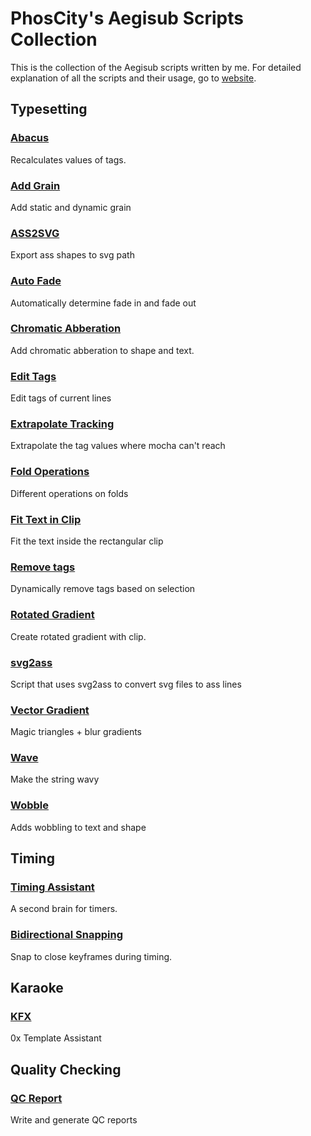 # PhosCity's Aegisub Scripts Collection

This is the collection of the Aegisub scripts written by me. For detailed explanation of all the scripts and their usage, go to [website](https://phoscity.github.io/Aegisub-Scripts/).

## Typesetting

### [Abacus](https://phoscity.github.io/Aegisub-Scripts/Abacus/)

Recalculates values of tags.

### [Add Grain](https://phoscity.github.io/Aegisub-Scripts/Add%20Grain/)

Add static and dynamic grain

### [ASS2SVG](https://phoscity.github.io/Aegisub-Scripts/ASS2SVG/)

Export ass shapes to svg path

### [Auto Fade](https://phoscity.github.io/Aegisub-Scripts/Auto%20Fade/)

Automatically determine fade in and fade out

### [Chromatic Abberation](https://phoscity.github.io/Aegisub-Scripts/Chromatic%20Abberation/)

Add chromatic abberation to shape and text.

### [Edit Tags](https://phoscity.github.io/Aegisub-Scripts/Edit%20Tags/)

Edit tags of current lines

### [Extrapolate Tracking](https://phoscity.github.io/Aegisub-Scripts/Extrapolate%20Tracking/)

Extrapolate the tag values where mocha can't reach

### [Fold Operations](https://phoscity.github.io/Aegisub-Scripts/Fold%20Operations/)

Different operations on folds

### [Fit Text in Clip](https://phoscity.github.io/Aegisub-Scripts/Fit%20Text%20in%20Clip/)

Fit the text inside the rectangular clip

### [Remove tags](https://phoscity.github.io/Aegisub-Scripts/Remove%20Tags/)

Dynamically remove tags based on selection

### [Rotated Gradient](https://phoscity.github.io/Aegisub-Scripts/Rotated%20Gradient/)

Create rotated gradient with clip.

### [svg2ass](https://phoscity.github.io/Aegisub-Scripts/svg2ass/)

Script that uses svg2ass to convert svg files to ass lines

### [Vector Gradient](https://phoscity.github.io/Aegisub-Scripts/Vector%20Gradient/)

Magic triangles + blur gradients

### [Wave](https://phoscity.github.io/Aegisub-Scripts/Wave/)

Make the string wavy

### [Wobble](https://phoscity.github.io/Aegisub-Scripts/Wobble/)

Adds wobbling to text and shape

## Timing

### [Timing Assistant](https://phoscity.github.io/Aegisub-Scripts/Timing%20Assistant/)

A second brain for timers.

### [Bidirectional Snapping](https://phoscity.github.io/Aegisub-Scripts/Bidirectional%20Snapping/)

Snap to close keyframes during timing.

## Karaoke

### [KFX](https://phoscity.github.io/Aegisub-Scripts/KFX/)

0x Template Assistant

## Quality Checking

### [QC Report](https://phoscity.github.io/Aegisub-Scripts/Quality%20Report/)

Write and generate QC reports
